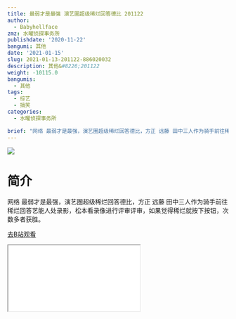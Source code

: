 ```yaml
---
title: 最弱才是最强 演艺圈超级稀烂回答德比 201122
author:
  - Babyhellface
zmz: 水曜侦探事务所
publishdate: '2020-11-22'
bangumi: 其他
date: '2021-01-15'
slug: 2021-01-13-201122-886020032
description: 其他&#8226;201122
weight: -10115.0
bangumis:
  - 其他
tags:
  - 综艺
  - 搞笑
categories:
  - 水曜侦探事务所

brief: "网络 最弱才是最强，演艺圈超级稀烂回答德比，方正 远藤 田中三人作为骑手前往稀烂回答艺能人处录影，松本看录像进行评审评审，如果觉得稀烂就按下按钮，次数多者获胜。"
---
```

![](https://raw.githubusercontent.com/tcgriffith/owaraisite/master/static/tmpimg/c053484c2295f95726174ead76ea344b90879596.jpg.480.jpg)
# 简介  
网络
最弱才是最强，演艺圈超级稀烂回答德比，方正 远藤 田中三人作为骑手前往稀烂回答艺能人处录影，松本看录像进行评审评审，如果觉得稀烂就按下按钮，次数多者获胜。  

[去B站观看](https://www.bilibili.com/video/av886020032/)
<div class ="resp-container"><iframe class="testiframe" src="//player.bilibili.com/player.html?aid=886020032"", scrolling="no", allowfullscreen="true" > </iframe></div> 
